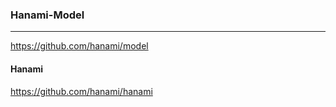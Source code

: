 ### Hanami-Model
---
https://github.com/hanami/model
#### Hanami
https://github.com/hanami/hanami


```



```

```



```
